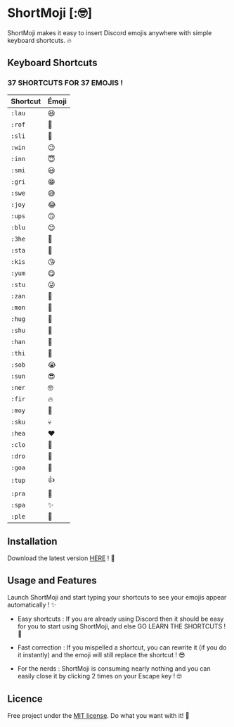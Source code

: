 # ShortMoji [:🤓]

ShortMoji makes it easy to insert Discord emojis anywhere with simple keyboard shortcuts. 🔥

## Keyboard Shortcuts

### 37 SHORTCUTS FOR 37 EMOJIS !

| Shortcut | Émoji |
|-|-|
| `:lau ` | 😆 |
| `:rof ` | 🤣 |
| `:sli ` | 🙂 |
| `:win ` | 😉 |
| `:inn ` | 😇 |
| `:smi ` | 😃 |
| `:gri ` | 😁 |
| `:swe ` | 😅 |
| `:joy ` | 😂 |
| `:ups ` | 🙃 |
| `:blu ` | 😊 |
| `:3he ` | 🥰 |
| `:sta ` | 🤩 |
| `:kis ` | 😘 |
| `:yum ` | 😋 |
| `:stu ` | 😜 |
| `:zan ` | 🤪 |
| `:mon ` | 🤑 |
| `:hug ` | 🤗 |
| `:shu ` | 🤫 |
| `:han ` | 🤭 |
| `:thi ` | 🤔 |
| `:sob ` | 😭 |
| `:sun ` | 😎 |
| `:ner ` | 🤓 |
| `:fir ` | 🔥 |
| `:moy ` | 🗿 |
| `:sku ` | 💀 |
| `:hea ` | ❤️ |
| `:clo ` | 🤡 |
| `:dro ` | 🤤 |
| `:goa ` | 🐐 |
| `:tup ` | 👍 |
| `:pra ` | 🙏 |
| `:spa ` | ✨ |
| `:ple ` | 🥺 |

## Installation
Download the latest version [HERE](https://github.com/TooFuW/ShortMoji/releases/latest) ! 🤩

## Usage and Features
Launch ShortMoji and start typing your shortcuts to see your emojis appear automatically ! ✨

- Easy shortcuts : If you are already using Discord then it should be easy for you to start using ShortMoji, and else GO LEARN THE SHORTCUTS ! 🗿

- Fast correction : If you mispelled a shortcut, you can rewrite it (if you do it instantly) and the emoji will still replace the shortcut ! 😎

- For the nerds : ShortMoji is consuming nearly nothing and you can easily close it by clicking 2 times on your Escape key ! 🤓

## Licence
Free project under the [MIT license](https://github.com/TooFuW/ShortMoji/blob/main/LICENSE.txt). Do what you want with it! 🚀
